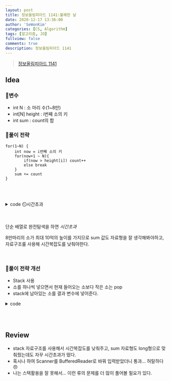 ```yaml
---
layout: post
title: 정보올림피아드 1141:불쾌한 날
date: 2020-12-17 13:36:00
author: 'SeWonKim'
categories: [CS, Algorithm]
tags: [알고리즘, JO]
fullview: false
comments: true
description: 정보올림피아드 1141
---
```


> [정보올림피아드 1141](http://www.jungol.co.kr/bbs/board.php?bo_table=pbank&wr_id=421&sca=3020)

## Idea

### 🥚변수

- int N : 소 마리 수(1~8만)
- int[N] height : i번째 소의 키
- int sum : count의 합

### 🍳풀이 전략

```
for(1~N) {
    int now = i번째 소의 키
    for(now+1 ~ N){
        if(now > height[i]) count++
        else break
    }
    sum += count
}
```

&nbsp;  
&nbsp;


<details>
<summary>code ⏲️시간초과</summary>
<div markdown="1">

```java
import java.util.Scanner;

public class Main {

	public static void main(String[] args) throws Exception {
		Scanner sc = new Scanner(System.in);
		int N = sc.nextInt();
		int[] height = new int[N];
		for (int i = 0; i < N; i++) {
			height[i] = sc.nextInt();
		}
		
		int sum = 0;
		for (int i = 0; i < N; i++) {
			int now = height[i];
			int cnt = 0;
			for (int j = i+1; j < N; j++) {
				if(now > height[j])	cnt++;
				else break;
			}
			sum += cnt;
		}
		
		System.out.println(sum);
		sc.close();
	}
}
```

</div>
</details>

&nbsp;  

단순 배열로 완전탐색을 하면 *시간초과*

8만마리의 소가 최대 10억의 높이를 가지므로 sum 값도 자료형을 잘 생각해봐야하고, 자료구조룰 사용해 시간복잡도를 낮춰야한다.

&nbsp;

### 🍳풀이 전략 개선

- Stack 사용
- 소를 하나씩 넣으면서 현재 들어오는 소보다 작은 소는 pop
- stack에 남아있는 소를 결과 변수에 넣어준다.


<details>
<summary>code</summary>
<div markdown="1">

```java
import java.io.BufferedReader;
import java.io.InputStreamReader;
import java.util.Stack;

public class Main {

	public static void main(String[] args) throws Exception {
		BufferedReader br = new BufferedReader(new InputStreamReader(System.in));
		int N = Integer.parseInt(br.readLine());
		int size = 0;
		long sum = 0;
		Stack<Integer> stack = new Stack<Integer>();

		for (int i = 0; i < N; i++) {
			int cow =  Integer.parseInt(br.readLine());
			while (!stack.isEmpty() && stack.peek() <= cow) {
				stack.pop();
				size--;
			}
			sum += size;
			stack.add(cow);
			size++;
		}

		System.out.println(sum);
	}
}
```

</div>
</details>

&nbsp;  
&nbsp;


## Review

- stack 자료구조를 사용해서 시간복잡도를 낮춰주고, sum 자료형도 long형으로 맞춰줬는데도 자꾸 시간초과가 떴다.
- 혹시나 하여 Scanner를 BufferedReader로 바꿔 입력받았더니 통과... 허탈하다😠
- 나는 스택활용을 잘 못해서... 이런 류의 문제를 더 많이 풀어볼 필요가 있다.

&nbsp;  
&nbsp;
